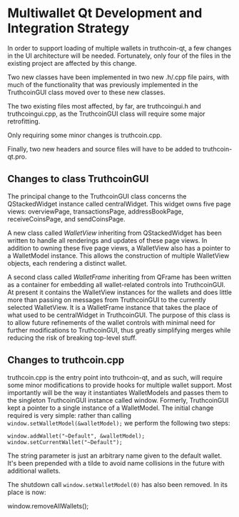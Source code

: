 Multiwallet Qt Development and Integration Strategy
===================================================

In order to support loading of multiple wallets in truthcoin-qt, a few changes in the UI architecture will be needed.
Fortunately, only four of the files in the existing project are affected by this change.

Two new classes have been implemented in two new .h/.cpp file pairs, with much of the functionality that was previously
implemented in the TruthcoinGUI class moved over to these new classes.

The two existing files most affected, by far, are truthcoingui.h and truthcoingui.cpp, as the TruthcoinGUI class will require
some major retrofitting.

Only requiring some minor changes is truthcoin.cpp.

Finally, two new headers and source files will have to be added to truthcoin-qt.pro.

Changes to class TruthcoinGUI
---------------------------
The principal change to the TruthcoinGUI class concerns the QStackedWidget instance called centralWidget.
This widget owns five page views: overviewPage, transactionsPage, addressBookPage, receiveCoinsPage, and sendCoinsPage.

A new class called *WalletView* inheriting from QStackedWidget has been written to handle all renderings and updates of
these page views. In addition to owning these five page views, a WalletView also has a pointer to a WalletModel instance.
This allows the construction of multiple WalletView objects, each rendering a distinct wallet.

A second class called *WalletFrame* inheriting from QFrame has been written as a container for embedding all wallet-related
controls into TruthcoinGUI. At present it contains the WalletView instances for the wallets and does little more than passing on messages
from TruthcoinGUI to the currently selected WalletView. It is a WalletFrame instance
that takes the place of what used to be centralWidget in TruthcoinGUI. The purpose of this class is to allow future
refinements of the wallet controls with minimal need for further modifications to TruthcoinGUI, thus greatly simplifying
merges while reducing the risk of breaking top-level stuff.

Changes to truthcoin.cpp
----------------------
truthcoin.cpp is the entry point into truthcoin-qt, and as such, will require some minor modifications to provide hooks for
multiple wallet support. Most importantly will be the way it instantiates WalletModels and passes them to the
singleton TruthcoinGUI instance called window. Formerly, TruthcoinGUI kept a pointer to a single instance of a WalletModel.
The initial change required is very simple: rather than calling `window.setWalletModel(&walletModel);` we perform the
following two steps:

	window.addWallet("~Default", &walletModel);
	window.setCurrentWallet("~Default");

The string parameter is just an arbitrary name given to the default wallet. It's been prepended with a tilde to avoid name collisions in the future with additional wallets.

The shutdown call `window.setWalletModel(0)` has also been removed. In its place is now:

window.removeAllWallets();
